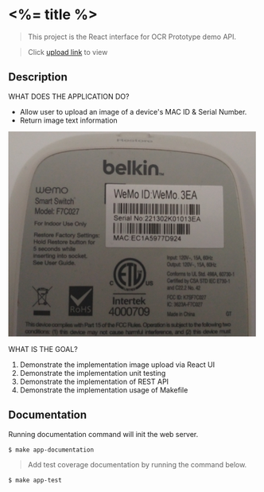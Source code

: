 # <%= title %>
> This project is the React interface for OCR Prototype demo API. 

> Click [upload link](#/upload) to view

## Description
WHAT DOES THE APPLICATION DO?

- Allow user to upload an image of a device's MAC ID & Serial Number. 
- Return image text information

![alt text](./image/mac1.png "dept-chart")

WHAT IS THE GOAL?

1. Demonstrate the implementation image upload via React UI
1. Demonstrate the implementation unit testing
1. Demonstrate the implementation of REST API 
1. Demonstrate the implementation usage of Makefile

## Documentation
Running documentation command will init the web server.
```
$ make app-documentation
```
> Add test coverage documentation by running the command below.
```
$ make app-test
```